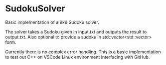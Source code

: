 # SudokuSolver

Basic implementation of a 9x9 Sudoku solver.

The solver takes a Sudoku given in input.txt and outputs the result to output.txt. Also optional to provide a sudoku in std::vector<std::vector<int>> form.

Currently there is no complex error handling. This is a basic implementation to test out C++ on VSCode Linux environment interfacing with GitHub.
